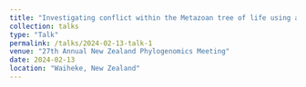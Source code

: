 ```yaml
---
title: "Investigating conflict within the Metazoan tree of life using a multi-tree model"
collection: talks
type: "Talk"
permalink: /talks/2024-02-13-talk-1
venue: "27th Annual New Zealand Phylogenomics Meeting"
date: 2024-02-13
location: "Waiheke, New Zealand"
---
```


